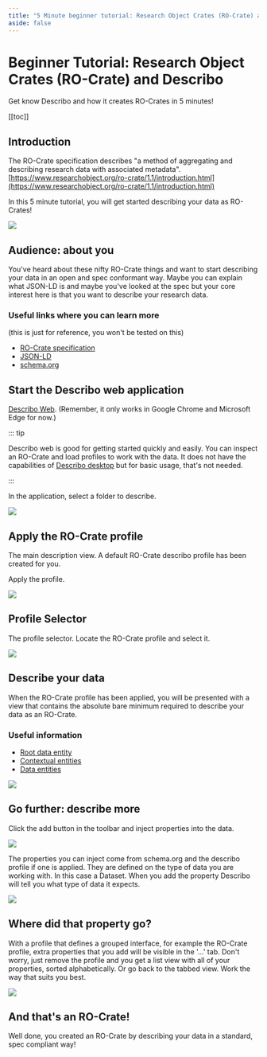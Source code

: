 ```yaml
---
title: "5 Minute beginner tutorial: Research Object Crates (RO-Crate) and Describo"
aside: false
---
```


# Beginner Tutorial: Research Object Crates (RO-Crate) and Describo

Get know Describo and how it creates RO-Crates in 5 minutes!

[[toc]]

## Introduction

The RO-Crate specification describes "a method of aggregating and describing research data with
associated metadata".
[https://www.researchobject.org/ro-crate/1.1/introduction.html](https://www.researchobject.org/ro-crate/1.1/introduction.html)

In this 5 minute tutorial, you will get started describing your data as RO-Crates!

<div class="flex justify-center border border-slate-400">
    <img src="../images/tutorial1.png" />
</div>

## Audience: about you

You've heard about these nifty RO-Crate things and want to start describing your data in an open and
spec conformant way. Maybe you can explain what JSON-LD is and maybe you've looked at the spec but
your core interest here is that you want to describe your research data.

### Useful links where you can learn more

(this is just for reference, you won't be tested on this)

-   [RO-Crate specification](https://www.researchobject.org/ro-crate/specification.html)
-   [JSON-LD](https://json-ld.org/)
-   [schema.org](https://schema.org/)

## Start the Describo web application

[Describo Web](https://describo.github.io/web). (Remember, it only works in Google Chrome and
Microsoft Edge for now.)

::: tip

Describo web is good for getting started quickly and easily. You can inspect an RO-Crate and load
profiles to work with the data. It does not have the capabilities of
[Describo desktop](https://describo.github.io/desktop) but for basic usage, that's not needed.

:::

In the application, select a folder to describe.

<div class="flex justify-center border border-slate-400">
    <img src="../images/tutorial2.png" />
</div>

## Apply the RO-Crate profile

The main description view. A default RO-Crate describo profile has been created for you.

Apply the profile.

<div class="flex justify-center border border-slate-400">
    <img src="../images/tutorial3.png" />
</div>

## Profile Selector

The profile selector. Locate the RO-Crate profile and select it.

<div class="flex justify-center border border-slate-400">
    <img src="../images/tutorial4.png" />
</div>

## Describe your data

When the RO-Crate profile has been applied, you will be presented with a view that contains the
absolute bare minimum required to describe your data as an RO-Crate.

### Useful information

-   [Root data entity](https://www.researchobject.org/ro-crate/1.1/root-data-entity.html)
-   [Contextual entities](https://www.researchobject.org/ro-crate/1.1/contextual-entities.html)
-   [Data entities](https://www.researchobject.org/ro-crate/1.1/data-entities.html)

<div class="flex justify-center border border-slate-400">
    <img src="../images/tutorial5.png" />
</div>

## Go further: describe more

Click the add button in the toolbar and inject properties into the data.

<div class="flex justify-center">
    <div class="border border-slate-400">
        <img src="../images/tutorial7.png" class="w-32"/>
    </div>
</div>

The properties you can inject come from schema.org and the describo profile if one is applied. They
are defined on the type of data you are working with. In this case a Dataset. When you add the
property Describo will tell you what type of data it expects.

<div class="flex justify-center border border-slate-400">
    <img src="../images/tutorial6.png" />
</div>

## Where did that property go?

With a profile that defines a grouped interface, for example the RO-Crate profile, extra properties
that you add will be visible in the '...' tab. Don't worry, just remove the profile and you get a
list view with all of your properties, sorted alphabetically. Or go back to the tabbed view. Work
the way that suits you best.

<div class="flex justify-center border border-slate-400">
    <img src="../images/tutorial8.png" />
</div>

## And that's an RO-Crate!

Well done, you created an RO-Crate by describing your data in a standard, spec compliant way!

<i class="fa-solid fa-champagne-glasses text-yellow-500 fa-4x"></i>
